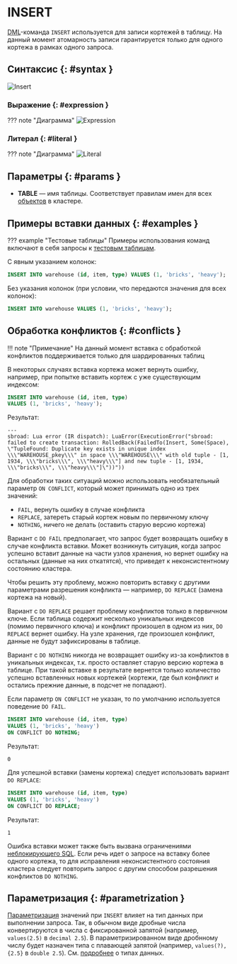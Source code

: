 # INSERT

[DML](dml.md)-команда `INSERT` используется для записи кортежей в
таблицу. На данный момент атомарность записи гарантируется только для
одного кортежа в рамках одного запроса.

## Синтаксис {: #syntax }

![Insert](../../images/ebnf/insert.svg)

### Выражение {: #expression }

??? note "Диаграмма"
    ![Expression](../../images/ebnf/expression.svg)

### Литерал {: #literal }

??? note "Диаграмма"
    ![Literal](../../images/ebnf/literal.svg)

## Параметры {: #params }

* **TABLE** — имя таблицы. Соответствует правилам имен для всех
  [объектов](object.md) в кластере.


## Примеры вставки данных {: #examples }

??? example "Тестовые таблицы"
    Примеры использования команд включают в себя запросы к [тестовым
    таблицам](../legend.md).

С явным указанием колонок:

```sql
INSERT INTO warehouse (id, item, type) VALUES (1, 'bricks', 'heavy');
```

Без указания колонок (при условии, что передаются значения для всех колонок):

```sql
INSERT INTO warehouse VALUES (1, 'bricks', 'heavy');
```

## Обработка конфликтов {: #conflicts }

!!! note "Примечание"
    На данный момент вставка с обработкой конфликтов поддерживается
    только для шардированных таблиц

В некоторых случаях вставка кортежа может вернуть ошибку, например, при
попытке вставить кортеж с уже существующим индексом:

```sql
INSERT INTO warehouse (id, item, type)
VALUES (1, 'bricks', 'heavy');
```

Результат:

```
---
sbroad: Lua error (IR dispatch): LuaError(ExecutionError("sbroad: failed to create transaction: RolledBack(FailedTo(Insert, Some(Space), \"TupleFound: Duplicate key exists in unique index \\\"WAREHOUSE_pkey\\\" in space \\\"WAREHOUSE\\\" with old tuple - [1, 1934, \\\"bricks\\\", \\\"heavy\\\"] and new tuple - [1, 1934, \\\"bricks\\\", \\\"heavy\\\"]\"))"))
```

Для обработки таких ситуаций можно использовать необязательный параметр
`ON CONFLICT`, который может принимать одно из трех значений:

- `FAIL`, вернуть ошибку в случае конфликта
- `REPLACE`, затереть старый кортеж новым по первичному ключу
- `NOTHING`, ничего не делать (оставить старую версию кортежа)

Вариант с `DO FAIL` предполагает, что запрос будет возвращать ошибку в
случае конфликта вставки. Может возникнуть ситуация, когда запрос
успешно вставит данные на части узлов хранения, но вернет ошибку на
остальных (данные на них откатятся), что приведет к неконсистентному
состоянию кластера.

Чтобы решить эту проблему, можно повторить вставку с другими параметрами
разрешения конфликта — например, `DO REPLACE` (замена кортежа на новый).

Вариант с `DO REPLACE` решает проблему конфликтов только в первичном
ключе. Если таблица содержит несколько уникальных индексов (помимо
первичного ключа) и конфликт произошел в одном из них, `DO REPLACE`
вернет ошибку. На узле хранения, где произошел конфликт, данные не будут
зафиксированы в таблице.

Вариант с `DO NOTHING` никогда не возвращает ошибку из-за конфликтов в
уникальных индексах, т.к. просто оставляет старую версию кортежа в
таблице. При такой вставке в результате вернется только количество
успешно вставленных новых кортежей (кортежи, где был конфликт и остались
прежние данные, в подсчет не попадают).

Если параметр `ON CONFLICT` не указан, то по умолчанию используется
поведение `DO FAIL`.

```sql
INSERT INTO warehouse (id, item, type)
VALUES (1, 'bricks', 'heavy')
ON CONFLICT DO NOTHING;
```

Результат:

```
0
```

Для успешной вставки (замены кортежа) следует использовать вариант `DO
REPLACE`:

```sql
INSERT INTO warehouse (id, item, type)
VALUES (1, 'bricks', 'heavy')
ON CONFLICT DO REPLACE;
```

Результат:

```
1
```

Ошибка вставки может также быть вызвана ограничениями [неблокирующего
SQL](non_block.md). Если речь идет о запросе на вставку более одного
кортежа, то для исправления неконсистентного состояния кластера следует
повторить запрос с другим способом разрешения конфликтов `DO NOTHING`.

## Параметризация {: #parametrization }

[Параметризация](parametrization.md) значений при `INSERT` влияет на тип
данных при выполнении запроса. Так, в обычном виде дробные числа
конвертируются в числа с фиксированной запятой (например, `values(2.5)`
в `decimal 2.5`). В параметризированном виде дробнному числу будет
назначен типа с плавающей запятой (например, `values(?), {2.5}` в
`double 2.5`). См. [подробнее](../sql_types.md) о типах данных.

